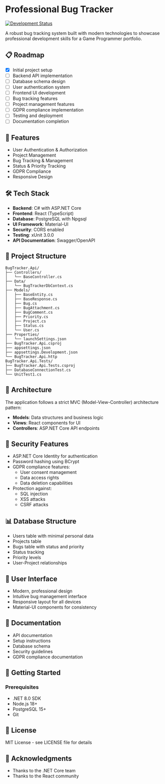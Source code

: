 # Professional Bug Tracker

[![Development Status](https://img.shields.io/badge/Development-Active-brightgreen)](https://github.com/LouisJoly/Bug_Tracker)

A robust bug tracking system built with modern technologies to showcase professional development skills for a Game Programmer portfolio.

## 📋 Roadmap

- [x] Initial project setup
- [ ] Backend API implementation
- [ ] Database schema design
- [ ] User authentication system
- [ ] Frontend UI development
- [ ] Bug tracking features
- [ ] Project management features
- [ ] GDPR compliance implementation
- [ ] Testing and deployment
- [ ] Documentation completion

## 🚀 Features

- User Authentication & Authorization
- Project Management
- Bug Tracking & Management
- Status & Priority Tracking
- GDPR Compliance
- Responsive Design

## 🛠️ Tech Stack

- **Backend**: C# with ASP.NET Core
- **Frontend**: React (TypeScript)
- **Database**: PostgreSQL with Npgsql
- **UI Framework**: Material-UI
- **Security**: CORS enabled
- **Testing**: xUnit 3.0.0
- **API Documentation**: Swagger/OpenAPI

## 📁 Project Structure

```
BugTracker.Api/
├── Controllers/
│   └── BaseController.cs
├── Data/
│   └── BugTrackerDbContext.cs
├── Models/
│   ├── BaseEntity.cs
│   ├── BaseResponse.cs
│   ├── Bug.cs
│   ├── BugAttachment.cs
│   ├── BugComment.cs
│   ├── Priority.cs
│   ├── Project.cs
│   ├── Status.cs
│   └── User.cs
├── Properties/
│   └── launchSettings.json
├── BugTracker.Api.csproj
├── appsettings.json
├── appsettings.Development.json
└── BugTracker.Api.http
BugTracker.Api.Tests/
├── BugTracker.Api.Tests.csproj
├── DatabaseConnectionTest.cs
└── UnitTest1.cs
```

## 📱 Architecture

The application follows a strict MVC (Model-View-Controller) architecture pattern:

- **Models**: Data structures and business logic
- **Views**: React components for UI
- **Controllers**: ASP.NET Core API endpoints

## 🔐 Security Features

- ASP.NET Core Identity for authentication
- Password hashing using BCrypt
- GDPR compliance features:
  - User consent management
  - Data access rights
  - Data deletion capabilities
- Protection against:
  - SQL injection
  - XSS attacks
  - CSRF attacks

## 📊 Database Structure

- Users table with minimal personal data
- Projects table
- Bugs table with status and priority
- Status tracking
- Priority levels
- User-Project relationships

## 🎨 User Interface

- Modern, professional design
- Intuitive bug management interface
- Responsive layout for all devices
- Material-UI components for consistency

## 📝 Documentation

- API documentation
- Setup instructions
- Database schema
- Security guidelines
- GDPR compliance documentation

## 🚀 Getting Started

### Prerequisites

- .NET 8.0 SDK
- Node.js 18+
- PostgreSQL 15+
- Git

## 📝 License

MIT License - see LICENSE file for details

## 🙏 Acknowledgments

- Thanks to the .NET Core team
- Thanks to the React community
